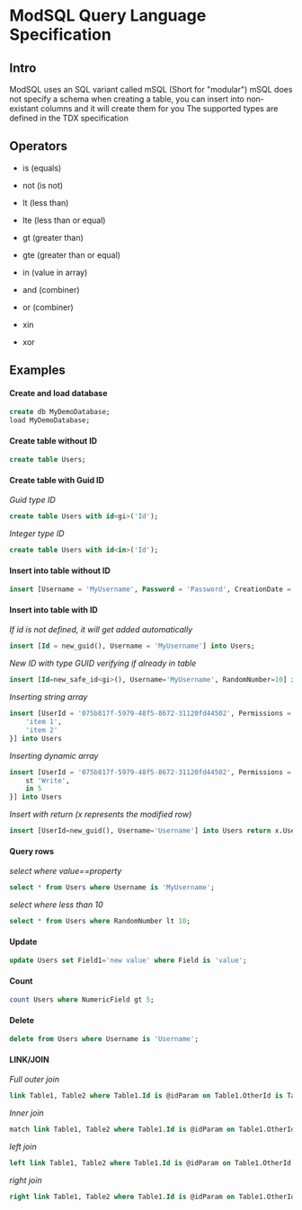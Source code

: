 # ModSQL Query Language Specification

## Intro

ModSQL uses an SQL variant called mSQL (Short for "modular")
mSQL does not specify a schema when creating a table, you can insert into non-existant columns and it will create them for you
The supported types are defined in the <a>TDX specification</a>

## Operators

- is (equals)
- not (is not)
- lt (less than)
- lte (less than or equal)
- gt (greater than)
- gte (greater than or equal)
- in (value in array)
- and (combiner)
- or (combiner)

- xin
- xor

## Examples

#### Create and load database
```sql
create db MyDemoDatabase;
load MyDemoDatabase;
```

#### Create table without ID
```sql
create table Users;
```

#### Create table with Guid ID
*Guid type ID*
```sql
create table Users with id<gi>('Id');
```

*Integer type ID*
```sql
create table Users with id<in>('Id');
```

#### Insert into table without ID
```sql
insert [Username = 'MyUsername', Password = 'Password', CreationDate = utcnow()] into Users;
```

#### Insert into table with ID
*If id is not defined, it will get added automatically*
```sql
insert [Id = new_guid(), Username = 'MyUsername'] into Users;
```

*New ID with type GUID verifying if already in table*
```sql
insert [Id=new_safe_id<gi>(), Username='MyUsername', RandomNumber=10] into Users;
```

*Inserting string array*
```sql
insert [UserId = '075b817f-5979-48f5-8672-31120fd44502', Permissions = st{
    'item 1',
    'item 2'
}] into Users
```
*Inserting dynamic array*
```sql
insert [UserId = '075b817f-5979-48f5-8672-31120fd44502', Permissions = {
    st 'Write',
    in 5
}] into Users
```

*Insert with return (x represents the modified row)*
```sql
insert [UserId=new_guid(), Username='Username'] into Users return x.UserId
```


#### Query rows
*select where value==property*
```sql
select * from Users where Username is 'MyUsername';
```

*select where less than 10*
```sql
select * from Users where RandomNumber lt 10;
```

#### Update
```sql
update Users set Field1='new value' where Field is 'value';
```

#### Count
```sql
count Users where NumericField gt 5;
```

#### Delete
```sql
delete from Users where Username is 'Username';
```

#### LINK/JOIN
*Full outer join*
```sql
link Table1, Table2 where Table1.Id is @idParam on Table1.OtherId is Table2.OtherId;
```
*Inner join*
```sql
match link Table1, Table2 where Table1.Id is @idParam on Table1.OtherId is Table2.OtherId;
```
*left join*
```sql
left link Table1, Table2 where Table1.Id is @idParam on Table1.OtherId is Table2.OtherId;
```
*right join*
```sql
right link Table1, Table2 where Table1.Id is @idParam on Table1.OtherId is Table2.OtherId;
```